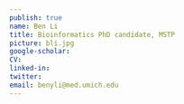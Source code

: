```yaml
---
publish: true
name: Ben Li
title: Bioinformatics PhD candidate, MSTP
picture: bli.jpg
google-scholar: 
CV:
linked-in: 
twitter:
email: benyli@med.umich.edu
---
```

